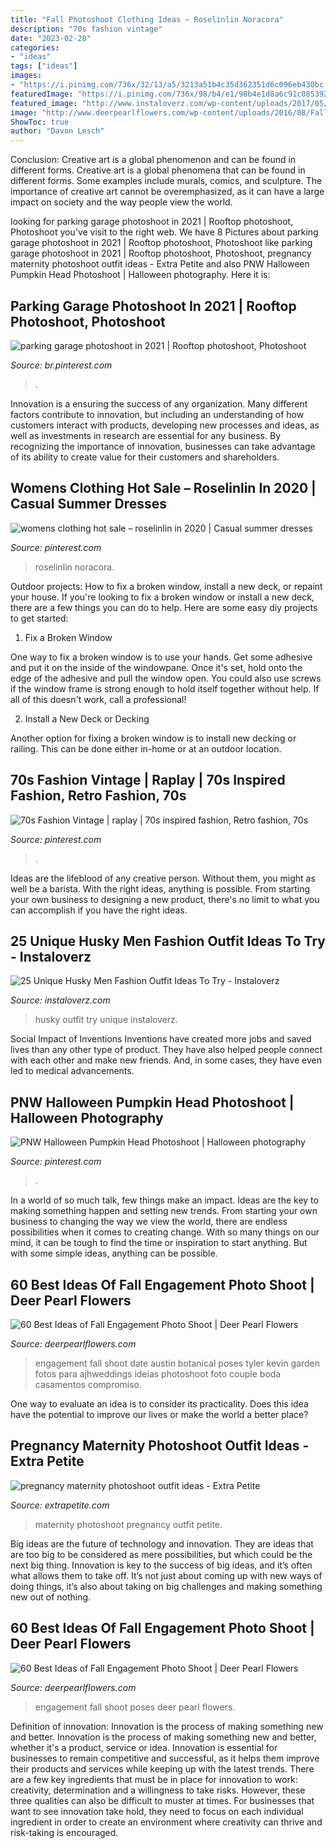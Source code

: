 ```yaml
---
title: "Fall Photoshoot Clothing Ideas ~ Roselinlin Noracora"
description: "70s fashion vintage"
date: "2023-02-28"
categories:
- "ideas"
tags: ["ideas"]
images:
- "https://i.pinimg.com/736x/32/13/a5/3213a51b4c35d362351d6c096eb430bc.jpg"
featuredImage: "https://i.pinimg.com/736x/98/b4/e1/98b4e1d8a6c91c085392dd3f5c8a0008.jpg"
featured_image: "http://www.instaloverz.com/wp-content/uploads/2017/05/14.-Husky-Men-Outfit.jpg"
image: "http://www.deerpearlflowers.com/wp-content/uploads/2016/08/Fall-Engagement-Photo-Shoot-and-Poses-Ideas-6.jpg"
ShowToc: true
author: "Davon Lesch"
---
```



Conclusion: Creative art is a global phenomenon and can be found in different forms.
Creative art is a global phenomena that can be found in different forms. Some examples include murals, comics, and sculpture. The importance of creative art cannot be overemphasized, as it can have a large impact on society and the way people view the world.

	

		
looking for parking garage photoshoot in 2021 | Rooftop photoshoot, Photoshoot you've visit to the right web. We have 8 Pictures about parking garage photoshoot in 2021 | Rooftop photoshoot, Photoshoot like parking garage photoshoot in 2021 | Rooftop photoshoot, Photoshoot, pregnancy maternity photoshoot outfit ideas - Extra Petite and also PNW Halloween Pumpkin Head Photoshoot | Halloween photography. Here it is:
		
    
## Parking Garage Photoshoot In 2021 | Rooftop Photoshoot, Photoshoot

<img loading=lazy src="https://i.pinimg.com/736x/cc/8c/17/cc8c1749e9c2188093204b23aac2625d.jpg" onerror="this.onerror=null;this.src='https://tse2.mm.bing.net/th?id=OIP.U6hdwaEYDTMqykBLMNfqcQHaJ3&amp;pid=15.1';" alt="parking garage photoshoot in 2021 | Rooftop photoshoot, Photoshoot">

_Source: br.pinterest.com_

>. 

	

Innovation is a ensuring the success of any organization. Many different factors contribute to innovation, but including an understanding of how customers interact with products, developing new processes and ideas, as well as investments in research are essential for any business. By recognizing the importance of innovation, businesses can take advantage of its ability to create value for their customers and shareholders.

    
## Womens Clothing Hot Sale – Roselinlin In 2020 | Casual Summer Dresses

<img loading=lazy src="https://i.pinimg.com/736x/39/61/47/39614769d445c9a4b2033a598b1aeadc.jpg" onerror="this.onerror=null;this.src='https://tse3.mm.bing.net/th?id=OIP.ubsRloEOu2-SKqCHPhzdIAHaJ4&amp;pid=15.1';" alt="womens clothing hot sale – roselinlin in 2020 | Casual summer dresses">

_Source: pinterest.com_

>roselinlin noracora. 

	

Outdoor projects: How to fix a broken window, install a new deck, or repaint your house.
If you're looking to fix a broken window or install a new deck, there are a few things you can do to help. Here are some easy diy projects to get started:
1. Fix a Broken Window

One way to fix a broken window is to use your hands. Get some adhesive and put it on the inside of the windowpane. Once it's set, hold onto the edge of the adhesive and pull the window open. You could also use screws if the window frame is strong enough to hold itself together without help. If all of this doesn't work, call a professional!

2. Install a New Deck or Decking

Another option for fixing a broken window is to install new decking or railing. This can be done either in-home or at an outdoor location.

    
## 70s Fashion Vintage | Raplay | 70s Inspired Fashion, Retro Fashion, 70s

<img loading=lazy src="https://i.pinimg.com/736x/32/13/a5/3213a51b4c35d362351d6c096eb430bc.jpg" onerror="this.onerror=null;this.src='https://tse2.mm.bing.net/th?id=OIP.JM5BGz-k_DJG0Q9XWw5xzwHaNz&amp;pid=15.1';" alt="70s Fashion Vintage | raplay | 70s inspired fashion, Retro fashion, 70s">

_Source: pinterest.com_

>. 

	

Ideas are the lifeblood of any creative person. Without them, you might as well be a barista. With the right ideas, anything is possible. From starting your own business to designing a new product, there's no limit to what you can accomplish if you have the right ideas.

    
## 25 Unique Husky Men Fashion Outfit Ideas To Try - Instaloverz

<img loading=lazy src="http://www.instaloverz.com/wp-content/uploads/2017/05/14.-Husky-Men-Outfit.jpg" onerror="this.onerror=null;this.src='https://tse3.mm.bing.net/th?id=OIP.FQEde7kMrkxluvL_1IS-KwHaLG&amp;pid=15.1';" alt="25 Unique Husky Men Fashion Outfit Ideas To Try - Instaloverz">

_Source: instaloverz.com_

>husky outfit try unique instaloverz. 

	

Social Impact of Inventions
Inventions have created more jobs and saved lives than any other type of product. They have also helped people connect with each other and make new friends. And, in some cases, they have even led to medical advancements.

    
## PNW Halloween Pumpkin Head Photoshoot | Halloween Photography

<img loading=lazy src="https://i.pinimg.com/736x/98/b4/e1/98b4e1d8a6c91c085392dd3f5c8a0008.jpg" onerror="this.onerror=null;this.src='https://tse1.mm.bing.net/th?id=OIP.uXHkccI9Ceg2z4H8xLNr5gHaLF&amp;pid=15.1';" alt="PNW Halloween Pumpkin Head Photoshoot | Halloween photography">

_Source: pinterest.com_

>. 

	

In a world of so much talk, few things make an impact. Ideas are the key to making something happen and setting new trends. From starting your own business to changing the way we view the world, there are endless possibilities when it comes to creating change. With so many things on our mind, it can be tough to find the time or inspiration to start anything. But with some simple ideas, anything can be possible.

    
## 60 Best Ideas Of Fall Engagement Photo Shoot | Deer Pearl Flowers

<img loading=lazy src="http://www.deerpearlflowers.com/wp-content/uploads/2016/08/Fall-Engagement-Photo-Shoot-and-Poses-Ideas-6.jpg" onerror="this.onerror=null;this.src='https://tse2.mm.bing.net/th?id=OIP.Xtd7t7rmRJaHNqJbarWr0gHaLH&amp;pid=15.1';" alt="60 Best Ideas of Fall Engagement Photo Shoot | Deer Pearl Flowers">

_Source: deerpearlflowers.com_

>engagement fall shoot date austin botanical poses tyler kevin garden fotos para ajhweddings ideias photoshoot foto couple boda casamentos compromiso. 

	

One way to evaluate an idea is to consider its practicality. Does this idea have the potential to improve our lives or make the world a better place?

    
## Pregnancy Maternity Photoshoot Outfit Ideas - Extra Petite

<img loading=lazy src="https://10dlq823u3q32ztyku1fnglg-wpengine.netdna-ssl.com/wp-content/uploads/2018/07/Lace_Luce1805182-96-edited-e1532565673702.jpg" onerror="this.onerror=null;this.src='https://tse4.mm.bing.net/th?id=OIP.nhPV_JgMX59wXDyk21gXgQHaLG&amp;pid=15.1';" alt="pregnancy maternity photoshoot outfit ideas - Extra Petite">

_Source: extrapetite.com_

>maternity photoshoot pregnancy outfit petite. 

	

Big ideas are the future of technology and innovation. They are ideas that are too big to be considered as mere possibilities, but which could be the next big thing. Innovation is key to the success of big ideas, and it’s often what allows them to take off. It’s not just about coming up with new ways of doing things, it’s also about taking on big challenges and making something new out of nothing.

    
## 60 Best Ideas Of Fall Engagement Photo Shoot | Deer Pearl Flowers

<img loading=lazy src="http://www.deerpearlflowers.com/wp-content/uploads/2016/08/Fall-Engagement-Photo-Shoot-and-Poses-Ideas-10.jpg" onerror="this.onerror=null;this.src='https://tse2.mm.bing.net/th?id=OIP.Dt7kAXgmwjlWmFE3yoBvfgHaLH&amp;pid=15.1';" alt="60 Best Ideas of Fall Engagement Photo Shoot | Deer Pearl Flowers">

_Source: deerpearlflowers.com_

>engagement fall shoot poses deer pearl flowers. 

	

Definition of innovation: Innovation is the process of making something new and better.
Innovation is the process of making something new and better, whether it's a product, service or idea. Innovation is essential for businesses to remain competitive and successful, as it helps them improve their products and services while keeping up with the latest trends.
There are a few key ingredients that must be in place for innovation to work: creativity, determination and a willingness to take risks. However, these three qualities can also be difficult to muster at times. For businesses that want to see innovation take hold, they need to focus on each individual ingredient in order to create an environment where creativity can thrive and risk-taking is encouraged.

